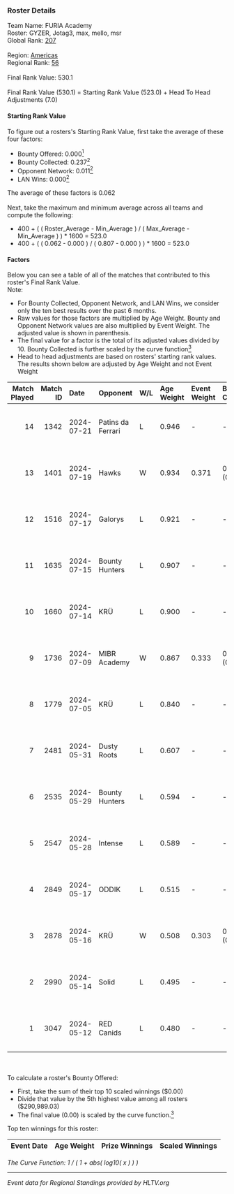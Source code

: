 ### Roster Details<br />
Team Name: FURIA Academy<br />
Roster: GYZER, Jotag3, max, mello, msr<br />
Global Rank: [207](../../standings_global_2024_08_28.md)<br />
<br />
Region: [Americas]( ../../standings_americas_2024_08_28.md)<br />
Regional Rank: [56]( ../../standings_americas_2024_08_28.md)<br />
<br />
Final Rank Value:  530.1<br />
<br />
Final Rank Value (530.1) = Starting Rank Value (523.0) + Head To Head Adjustments (7.0)<br />

#### Starting Rank Value<br />
To figure out a rosters's Starting Rank Value, first take the average of these four factors:<br />
- Bounty Offered: 0.000[<sup>1</sup>](#table2)
- Bounty Collected: 0.237[<sup>2</sup>](#table1)
- Opponent Network: 0.011[<sup>2</sup>](#table1)
- LAN Wins: 0.000[<sup>2</sup>](#table1)

The average of these factors is 0.062<br />
<br />
Next, take the maximum and minimum average across all teams and compute the following:<br />
- 400 + ( ( Roster_Average - Min_Average ) / ( Max_Average - Min_Average ) ) * 1600 = 523.0
- 400 + ( ( 0.062 - 0.000 ) / ( 0.807 - 0.000 ) ) * 1600 = 523.0


#### Factors<br />
Below you can see a table of all of the matches that contributed to this roster's Final Rank Value.<br />
Note:<br />

- For Bounty Collected, Opponent Network, and LAN Wins, we consider only the ten best results over the past 6 months.
- Raw values for those factors are multiplied by Age Weight. Bounty and Opponent Network values are also multiplied by Event Weight. The adjusted value is shown in parenthesis.
- The final value for a factor is the total of its adjusted values divided by 10. Bounty Collected is further scaled by the curve function[<sup>3</sup>](#curveFunction)
- Head to head adjustments are based on rosters' starting rank values. The results shown below are adjusted by Age Weight and not Event Weight
<span id="table1"></span><br />


| Match Played | Match ID | Date       | Opponent          | W/L | Age Weight | Event Weight | Bounty Collected | Opponent Network | LAN Wins  | H2H Adj. | Roster                                   |
| -: | -: | :- | :- | :- | :- | :- | :- | :- | :- | -: | :- |
|           14 |     1342 | 2024-07-21 | Patins da Ferrari | L   | 0.946      | -            | -                | -                | -         |    -6.68 | GYZER, Jotag3, max, mello, msr           |
|           13 |     1401 | 2024-07-19 | Hawks             | W   | 0.934      | 0.371        | 0.009 (0.003)    | 0.036 (0.012)    | 0 (0.000) |    20.14 | GYZER, Jotag3, max, mello, msr           |
|           12 |     1516 | 2024-07-17 | Galorys           | L   | 0.921      | -            | -                | -                | -         |    -5.22 | Bruninho, GYZER, Jotag3, max, mello      |
|           11 |     1635 | 2024-07-15 | Bounty Hunters    | L   | 0.907      | -            | -                | -                | -         |    -2.61 | GYZER, Jotag3, max, mello, souz4h        |
|           10 |     1660 | 2024-07-14 | KRÜ               | L   | 0.900      | -            | -                | -                | -         |    -3.54 | GYZER, Jotag3, max, mello, souz4h        |
|            9 |     1736 | 2024-07-09 | MIBR Academy      | W   | 0.867      | 0.333        | 0.000 (0.000)    | 0.000 (0.000)    | 0 (0.000) |     8.92 | GYZER, Jotag3, max, mello, souz4h        |
|            8 |     1779 | 2024-07-05 | KRÜ               | L   | 0.840      | -            | -                | -                | -         |    -3.52 | GYZER, Jotag3, max, mello, souz4h        |
|            7 |     2481 | 2024-05-31 | Dusty Roots       | L   | 0.607      | -            | -                | -                | -         |    -3.33 | Bruninho, cerolzin, GYZER, Jotag3, mello |
|            6 |     2535 | 2024-05-29 | Bounty Hunters    | L   | 0.594      | -            | -                | -                | -         |    -2.65 | Bruninho, cerolzin, GYZER, Jotag3, mello |
|            5 |     2547 | 2024-05-28 | Intense           | L   | 0.589      | -            | -                | -                | -         |    -4.88 | Bruninho, cerolzin, GYZER, Jotag3, mello |
|            4 |     2849 | 2024-05-17 | ODDIK             | L   | 0.515      | -            | -                | -                | -         |    -0.81 | Bruninho, cerolzin, GYZER, Jotag3, mello |
|            3 |     2878 | 2024-05-16 | KRÜ               | W   | 0.508      | 0.303        | 0.021 (0.003)    | 0.627 (0.096)    | 0 (0.000) |    14.18 | Bruninho, cerolzin, GYZER, Jotag3, mello |
|            2 |     2990 | 2024-05-14 | Solid             | L   | 0.495      | -            | -                | -                | -         |    -2.19 | Bruninho, cerolzin, GYZER, Jotag3, mello |
|            1 |     3047 | 2024-05-12 | RED Canids        | L   | 0.480      | -            | -                | -                | -         |    -0.79 | Bruninho, cerolzin, GYZER, Jotag3, mello |

<br />
<span id="table2"></span><br />
To calculate a roster's Bounty Offered:<br />

- First, take the sum of their top 10 scaled winnings ($0.00)
- Divide that value by the 5th highest value among all rosters ($290,989.03)
- The final value (0.00) is scaled by the curve function.[<sup>3</sup>](#curveFunction)

Top ten winnings for this roster:<br />

| Event Date | Age Weight | Prize Winnings | Scaled Winnings |
| :- | -: | :- | :- |


<span id="curveFunction"></span>_The Curve Function: 1 / ( 1 + abs( log10( x ) ) )_<br />

---
_Event data for Regional Standings provided by HLTV.org_<br />
